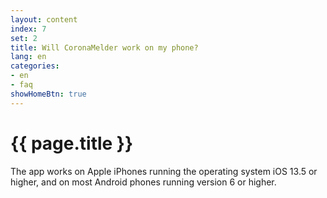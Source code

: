 ```yaml
---
layout: content
index: 7
set: 2
title: Will CoronaMelder work on my phone?
lang: en
categories:
- en
- faq
showHomeBtn: true
---
```


# {{ page.title }}

The app works on Apple iPhones running the operating system iOS 13.5 or higher, and on most Android phones running version 6 or higher.
